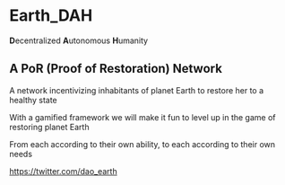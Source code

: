 # Earth_DAH
**D**ecentralized **A**utonomous **H**umanity
## A **P**o**R** (**P**roof of **R**estoration) Network

A network incentivizing inhabitants of planet Earth to restore her to a healthy state

With a gamified framework we will make it fun to level up in the game of restoring planet Earth

From each according to their own ability, to each according to their own needs

https://twitter.com/dao_earth
